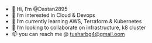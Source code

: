 - 👋 Hi, I’m @Dastan2895
- 👀 I’m interested in Cloud & Devops
- 🌱 I’m currently learning AWS, Terraform & Kubernetes
- 💞️ I’m looking to collaborate on infrastructure, k8 cluster 
- 📫 you can reach me @ tusharbg4@gmail.oom

<!---
Dastan2895/Dastan2895 is a ✨ special ✨ repository because its `README.md` (this file) appears on your GitHub profile.
You can click the Preview link to take a look at your changes.
--->
